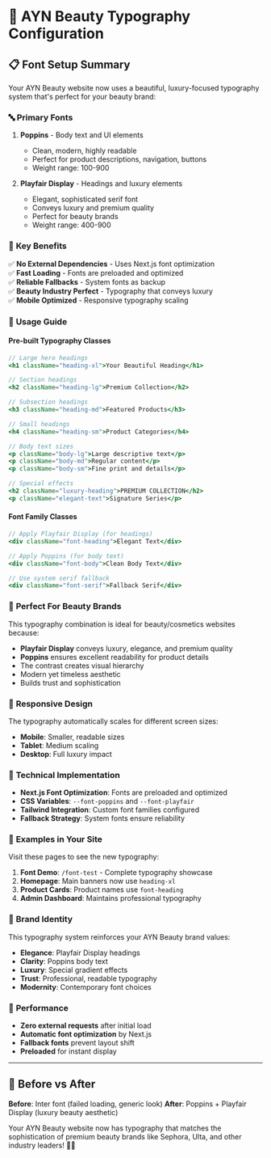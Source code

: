 # 🎨 AYN Beauty Typography Configuration

## 📋 Font Setup Summary

Your AYN Beauty website now uses a beautiful, luxury-focused typography system that's perfect for your beauty brand:

### 🔤 **Primary Fonts**

1. **Poppins** - Body text and UI elements
   - Clean, modern, highly readable
   - Perfect for product descriptions, navigation, buttons
   - Weight range: 100-900

2. **Playfair Display** - Headings and luxury elements
   - Elegant, sophisticated serif font
   - Conveys luxury and premium quality
   - Perfect for beauty brands
   - Weight range: 400-900

### 🚀 **Key Benefits**

✅ **No External Dependencies** - Uses Next.js font optimization  
✅ **Fast Loading** - Fonts are preloaded and optimized  
✅ **Reliable Fallbacks** - System fonts as backup  
✅ **Beauty Industry Perfect** - Typography that conveys luxury  
✅ **Mobile Optimized** - Responsive typography scaling  

### 🎯 **Usage Guide**

#### **Pre-built Typography Classes**

```jsx
// Large hero headings
<h1 className="heading-xl">Your Beautiful Heading</h1>

// Section headings
<h2 className="heading-lg">Premium Collection</h2>

// Subsection headings
<h3 className="heading-md">Featured Products</h3>

// Small headings
<h4 className="heading-sm">Product Categories</h4>

// Body text sizes
<p className="body-lg">Large descriptive text</p>
<p className="body-md">Regular content</p>
<p className="body-sm">Fine print and details</p>

// Special effects
<h2 className="luxury-heading">PREMIUM COLLECTION</h2>
<p className="elegant-text">Signature Series</p>
```

#### **Font Family Classes**

```jsx
// Apply Playfair Display (for headings)
<div className="font-heading">Elegant Text</div>

// Apply Poppins (for body text)
<div className="font-body">Clean Body Text</div>

// Use system serif fallback
<div className="font-serif">Fallback Serif</div>
```

### 🎨 **Perfect For Beauty Brands**

This typography combination is ideal for beauty/cosmetics websites because:

- **Playfair Display** conveys luxury, elegance, and premium quality
- **Poppins** ensures excellent readability for product details
- The contrast creates visual hierarchy
- Modern yet timeless aesthetic
- Builds trust and sophistication

### 📱 **Responsive Design**

The typography automatically scales for different screen sizes:
- **Mobile**: Smaller, readable sizes
- **Tablet**: Medium scaling
- **Desktop**: Full luxury impact

### 🔧 **Technical Implementation**

- **Next.js Font Optimization**: Fonts are preloaded and optimized
- **CSS Variables**: `--font-poppins` and `--font-playfair`
- **Tailwind Integration**: Custom font families configured
- **Fallback Strategy**: System fonts ensure reliability

### 🌟 **Examples in Your Site**

Visit these pages to see the new typography:

1. **Font Demo**: `/font-test` - Complete typography showcase
2. **Homepage**: Main banners now use `heading-xl`
3. **Product Cards**: Product names use `font-heading`
4. **Admin Dashboard**: Maintains professional typography

### 🎯 **Brand Identity**

This typography system reinforces your AYN Beauty brand values:
- **Elegance**: Playfair Display headings
- **Clarity**: Poppins body text
- **Luxury**: Special gradient effects
- **Trust**: Professional, readable typography
- **Modernity**: Contemporary font choices

### 🚀 **Performance**

- **Zero external requests** after initial load
- **Automatic font optimization** by Next.js
- **Fallback fonts** prevent layout shift
- **Preloaded** for instant display

---

## 🎨 **Before vs After**

**Before**: Inter font (failed loading, generic look)
**After**: Poppins + Playfair Display (luxury beauty aesthetic)

Your AYN Beauty website now has typography that matches the sophistication of premium beauty brands like Sephora, Ulta, and other industry leaders! 💄✨